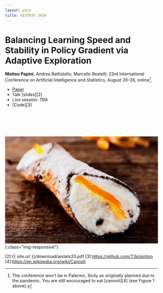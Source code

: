 ```yaml
---
layout: post
title: AISTATS 2020
---
```

# Balancing Learning Speed and Stability in Policy Gradient via Adaptive Exploration
**Matteo Papini**, Andrea Battistello, Marcello Restelli; 23rd International Conference on Artificial Intelligence and Statistics, August 26-28, online[^1].

* [Paper][1]
* Talk [slides][2]
* Live session: TBA
* [Code][3]

<br/><br/><br/><br/>

![image-title-here](../images/cannolo.jpg){:class="img-responsive"}

[^1]:The conference won't be in Palermo, Sicily as originally planned due to the pandemic. You are still encouraged to eat [cannoli][4] (see Figure 1 above).

[1]:http://proceedings.mlr.press/v108/papini20a.html
[2]:{{ site.url }}/download/aistats20.pdf
[3]:https://github.com/T3p/potion
[4]:https://en.wikipedia.org/wiki/Cannoli
